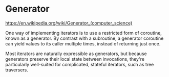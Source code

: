 # Generator

https://en.wikipedia.org/wiki/Generator_(computer_science)

One way of implementing iterators is to use a restricted form of coroutine, known as a generator. By contrast with a subroutine, a generator coroutine can yield values to its caller multiple times, instead of returning just once.

Most iterators are naturally expressible as generators, but because generators preserve their local state between invocations, they're particularly well-suited for complicated, stateful iterators, such as tree traversers.
